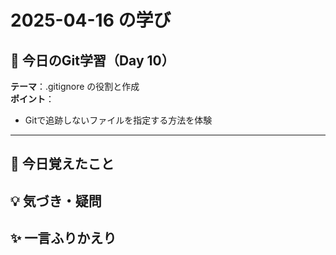 # 2025-04-16 の学び

## 📘 今日のGit学習（Day 10）

**テーマ**：.gitignore の役割と作成  
**ポイント**：  
- Gitで追跡しないファイルを指定する方法を体験

---

## 🧠 今日覚えたこと

## 💡 気づき・疑問

## ✨ 一言ふりかえり
